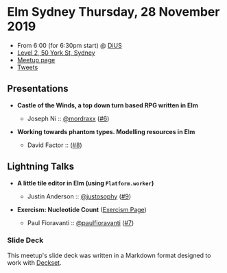 # Elm Sydney Thursday, 28 November 2019

- From 6:00 (for 6:30pm start) @ [DiUS][]
- [Level 2, 50 York St, Sydney][]
- [Meetup page][]
- [Tweets][]

## Presentations

- **Castle of the Winds, a top down turn based RPG written in Elm**
  - Joseph Ni :: [@mordraxx][] ([#6][])

- **Working towards phantom types. Modelling resources in Elm**
  - David Factor :: ([#8][])

## Lightning Talks

- **A little tile editor in Elm (using `Platform.worker`)**
  - Justin Anderson :: [@justosophy][] ([#9][])

- **Exercism: Nucleotide Count** ([Exercism Page][])
  - Paul Fioravanti :: [@paulfioravanti][] ([#7][])

### Slide Deck

This meetup's slide deck was written in a Markdown format designed to work with
[Deckset][].

[@mordraxx]: https://twitter.com/mordraxx
[#6]: https://github.com/elmsydney/elmsydney/issues/6
[#8]: https://github.com/elmsydney/elmsydney/issues/8
[@justosophy]: https://twitter.com/justosophy
[#9]: https://github.com/elmsydney/elmsydney/issues/9
[Exercism Page]: https://exercism.io/tracks/elm/exercises/nucleotide-count
[@paulfioravanti]: https://twitter.com/paulfioravanti
[#7]: https://github.com/elmsydney/elmsydney/issues/7
[DiUS]: https://dius.com.au/
[Level 2, 50 York St, Sydney]: https://goo.gl/maps/TAKdeYUjHuejtJwK7
[Meetup page]: https://www.meetup.com/Sydney-Elm-Meetup/events/266240002/
[Tweets]: https://twitter.com/search?f=tweets&q=ElmSydney%20since%3A2019-11-27%20until%3A2019-11-29&src=typd
[Deckset]: https://www.decksetapp.com/
